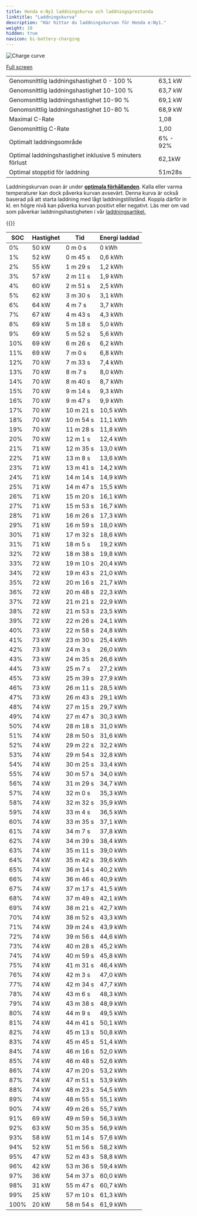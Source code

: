```yaml
---
title: Honda e:Ny1 laddningskurva och laddningsprestanda
linktitle: "Laddningskurva"
description: "Här hittar du laddningskurvan för Honda e:Ny1."
weight: 10
hidden: true
navicon: bi-battery-charging
---
```

<!-- markdownlint-disable MD033 -->
<img src="../chargingcurve.svg" alt="Charge curve" class="img-fluid">

[Full screen](../chargingcurve.svg)


<table class="table table-striped">
<tbody>
<tr>
<td>Genomsnittlig laddningshastighet 0 - 100 %</td><td>63,1 kW</td>
</tr>
<tr>
<td>Genomsnittlig laddningshastighet 10-100 %</td><td>63,7 kW</td>
</tr>
<tr>
<td>Genomsnittlig laddningshastighet 10-90 %</td><td>69,1 kW</td>
</tr>
<tr>
<td>Genomsnittlig laddningshastighet 10-80 %</td><td>68,9 kW</td>
</tr>
<tr>
<td>Maximal C-Rate</td><td>1,08</td>
</tr>
<tr>
<td>Genomsnittlig C-Rate</td><td>1,00</td>
</tr>
<tr>
<td>Optimalt laddningsområde</td><td>6% - 92%</td>
</tr>
<tr>
<td>Optimal laddningshastighet inklusive 5 minuters förlust</td><td>62,1kW</td>
</tr>
<tr>
<td>Optimal stopptid för laddning</td><td>51m28s</td>
</tr>
</tbody>
</table>


Laddningskurvan ovan är under **[optimala förhållanden](../../../../../technology/battery/charging/#temperatur)**. Kalla eller varma temperaturer kan dock påverka kurvan avsevärt. Denna kurva är också baserad på att starta laddning med lågt laddningstillstånd. Koppla därför in kl. en högre nivå kan påverka kurvan positivt eller negativt. Läs mer om vad som påverkar laddningshastigheten i vår [laddningsartikel.](../../../../../technology/battery/charging/) 


{{<evkxdisplayaddarticle />}}
<table class="table table-striped">
<thead>
<tr><th>SOC</th><th>Hastighet</th><th>Tid</th><th>Energi laddad</th></tr>
</thead>
<tbody>
<tr>
<td>0%</td><td>50 kW</td><td> 0 m 0 s </td><td>0 kWh </td>
</tr>
<tr>
<td>1%</td><td>52 kW</td><td> 0 m 45 s </td><td>0,6 kWh </td>
</tr>
<tr>
<td>2%</td><td>55 kW</td><td> 1 m 29 s </td><td>1,2 kWh </td>
</tr>
<tr>
<td>3%</td><td>57 kW</td><td> 2 m 11 s </td><td>1,9 kWh </td>
</tr>
<tr>
<td>4%</td><td>60 kW</td><td> 2 m 51 s </td><td>2,5 kWh </td>
</tr>
<tr>
<td>5%</td><td>62 kW</td><td> 3 m 30 s </td><td>3,1 kWh </td>
</tr>
<tr>
<td>6%</td><td>64 kW</td><td> 4 m 7 s </td><td>3,7 kWh </td>
</tr>
<tr>
<td>7%</td><td>67 kW</td><td> 4 m 43 s </td><td>4,3 kWh </td>
</tr>
<tr>
<td>8%</td><td>69 kW</td><td> 5 m 18 s </td><td>5,0 kWh </td>
</tr>
<tr>
<td>9%</td><td>69 kW</td><td> 5 m 52 s </td><td>5,6 kWh </td>
</tr>
<tr>
<td>10%</td><td>69 kW</td><td> 6 m 26 s </td><td>6,2 kWh </td>
</tr>
<tr>
<td>11%</td><td>69 kW</td><td> 7 m 0 s </td><td>6,8 kWh </td>
</tr>
<tr>
<td>12%</td><td>70 kW</td><td> 7 m 33 s </td><td>7,4 kWh </td>
</tr>
<tr>
<td>13%</td><td>70 kW</td><td> 8 m 7 s </td><td>8,0 kWh </td>
</tr>
<tr>
<td>14%</td><td>70 kW</td><td> 8 m 40 s </td><td>8,7 kWh </td>
</tr>
<tr>
<td>15%</td><td>70 kW</td><td> 9 m 14 s </td><td>9,3 kWh </td>
</tr>
<tr>
<td>16%</td><td>70 kW</td><td> 9 m 47 s </td><td>9,9 kWh </td>
</tr>
<tr>
<td>17%</td><td>70 kW</td><td> 10 m 21 s </td><td>10,5 kWh </td>
</tr>
<tr>
<td>18%</td><td>70 kW</td><td> 10 m 54 s </td><td>11,1 kWh </td>
</tr>
<tr>
<td>19%</td><td>70 kW</td><td> 11 m 28 s </td><td>11,8 kWh </td>
</tr>
<tr>
<td>20%</td><td>70 kW</td><td> 12 m 1 s </td><td>12,4 kWh </td>
</tr>
<tr>
<td>21%</td><td>71 kW</td><td> 12 m 35 s </td><td>13,0 kWh </td>
</tr>
<tr>
<td>22%</td><td>71 kW</td><td> 13 m 8 s </td><td>13,6 kWh </td>
</tr>
<tr>
<td>23%</td><td>71 kW</td><td> 13 m 41 s </td><td>14,2 kWh </td>
</tr>
<tr>
<td>24%</td><td>71 kW</td><td> 14 m 14 s </td><td>14,9 kWh </td>
</tr>
<tr>
<td>25%</td><td>71 kW</td><td> 14 m 47 s </td><td>15,5 kWh </td>
</tr>
<tr>
<td>26%</td><td>71 kW</td><td> 15 m 20 s </td><td>16,1 kWh </td>
</tr>
<tr>
<td>27%</td><td>71 kW</td><td> 15 m 53 s </td><td>16,7 kWh </td>
</tr>
<tr>
<td>28%</td><td>71 kW</td><td> 16 m 26 s </td><td>17,3 kWh </td>
</tr>
<tr>
<td>29%</td><td>71 kW</td><td> 16 m 59 s </td><td>18,0 kWh </td>
</tr>
<tr>
<td>30%</td><td>71 kW</td><td> 17 m 32 s </td><td>18,6 kWh </td>
</tr>
<tr>
<td>31%</td><td>71 kW</td><td> 18 m 5 s </td><td>19,2 kWh </td>
</tr>
<tr>
<td>32%</td><td>72 kW</td><td> 18 m 38 s </td><td>19,8 kWh </td>
</tr>
<tr>
<td>33%</td><td>72 kW</td><td> 19 m 10 s </td><td>20,4 kWh </td>
</tr>
<tr>
<td>34%</td><td>72 kW</td><td> 19 m 43 s </td><td>21,0 kWh </td>
</tr>
<tr>
<td>35%</td><td>72 kW</td><td> 20 m 16 s </td><td>21,7 kWh </td>
</tr>
<tr>
<td>36%</td><td>72 kW</td><td> 20 m 48 s </td><td>22,3 kWh </td>
</tr>
<tr>
<td>37%</td><td>72 kW</td><td> 21 m 21 s </td><td>22,9 kWh </td>
</tr>
<tr>
<td>38%</td><td>72 kW</td><td> 21 m 53 s </td><td>23,5 kWh </td>
</tr>
<tr>
<td>39%</td><td>72 kW</td><td> 22 m 26 s </td><td>24,1 kWh </td>
</tr>
<tr>
<td>40%</td><td>73 kW</td><td> 22 m 58 s </td><td>24,8 kWh </td>
</tr>
<tr>
<td>41%</td><td>73 kW</td><td> 23 m 30 s </td><td>25,4 kWh </td>
</tr>
<tr>
<td>42%</td><td>73 kW</td><td> 24 m 3 s </td><td>26,0 kWh </td>
</tr>
<tr>
<td>43%</td><td>73 kW</td><td> 24 m 35 s </td><td>26,6 kWh </td>
</tr>
<tr>
<td>44%</td><td>73 kW</td><td> 25 m 7 s </td><td>27,2 kWh </td>
</tr>
<tr>
<td>45%</td><td>73 kW</td><td> 25 m 39 s </td><td>27,9 kWh </td>
</tr>
<tr>
<td>46%</td><td>73 kW</td><td> 26 m 11 s </td><td>28,5 kWh </td>
</tr>
<tr>
<td>47%</td><td>73 kW</td><td> 26 m 43 s </td><td>29,1 kWh </td>
</tr>
<tr>
<td>48%</td><td>74 kW</td><td> 27 m 15 s </td><td>29,7 kWh </td>
</tr>
<tr>
<td>49%</td><td>74 kW</td><td> 27 m 47 s </td><td>30,3 kWh </td>
</tr>
<tr>
<td>50%</td><td>74 kW</td><td> 28 m 18 s </td><td>31,0 kWh </td>
</tr>
<tr>
<td>51%</td><td>74 kW</td><td> 28 m 50 s </td><td>31,6 kWh </td>
</tr>
<tr>
<td>52%</td><td>74 kW</td><td> 29 m 22 s </td><td>32,2 kWh </td>
</tr>
<tr>
<td>53%</td><td>74 kW</td><td> 29 m 54 s </td><td>32,8 kWh </td>
</tr>
<tr>
<td>54%</td><td>74 kW</td><td> 30 m 25 s </td><td>33,4 kWh </td>
</tr>
<tr>
<td>55%</td><td>74 kW</td><td> 30 m 57 s </td><td>34,0 kWh </td>
</tr>
<tr>
<td>56%</td><td>74 kW</td><td> 31 m 29 s </td><td>34,7 kWh </td>
</tr>
<tr>
<td>57%</td><td>74 kW</td><td> 32 m 0 s </td><td>35,3 kWh </td>
</tr>
<tr>
<td>58%</td><td>74 kW</td><td> 32 m 32 s </td><td>35,9 kWh </td>
</tr>
<tr>
<td>59%</td><td>74 kW</td><td> 33 m 4 s </td><td>36,5 kWh </td>
</tr>
<tr>
<td>60%</td><td>74 kW</td><td> 33 m 35 s </td><td>37,1 kWh </td>
</tr>
<tr>
<td>61%</td><td>74 kW</td><td> 34 m 7 s </td><td>37,8 kWh </td>
</tr>
<tr>
<td>62%</td><td>74 kW</td><td> 34 m 39 s </td><td>38,4 kWh </td>
</tr>
<tr>
<td>63%</td><td>74 kW</td><td> 35 m 11 s </td><td>39,0 kWh </td>
</tr>
<tr>
<td>64%</td><td>74 kW</td><td> 35 m 42 s </td><td>39,6 kWh </td>
</tr>
<tr>
<td>65%</td><td>74 kW</td><td> 36 m 14 s </td><td>40,2 kWh </td>
</tr>
<tr>
<td>66%</td><td>74 kW</td><td> 36 m 46 s </td><td>40,9 kWh </td>
</tr>
<tr>
<td>67%</td><td>74 kW</td><td> 37 m 17 s </td><td>41,5 kWh </td>
</tr>
<tr>
<td>68%</td><td>74 kW</td><td> 37 m 49 s </td><td>42,1 kWh </td>
</tr>
<tr>
<td>69%</td><td>74 kW</td><td> 38 m 21 s </td><td>42,7 kWh </td>
</tr>
<tr>
<td>70%</td><td>74 kW</td><td> 38 m 52 s </td><td>43,3 kWh </td>
</tr>
<tr>
<td>71%</td><td>74 kW</td><td> 39 m 24 s </td><td>43,9 kWh </td>
</tr>
<tr>
<td>72%</td><td>74 kW</td><td> 39 m 56 s </td><td>44,6 kWh </td>
</tr>
<tr>
<td>73%</td><td>74 kW</td><td> 40 m 28 s </td><td>45,2 kWh </td>
</tr>
<tr>
<td>74%</td><td>74 kW</td><td> 40 m 59 s </td><td>45,8 kWh </td>
</tr>
<tr>
<td>75%</td><td>74 kW</td><td> 41 m 31 s </td><td>46,4 kWh </td>
</tr>
<tr>
<td>76%</td><td>74 kW</td><td> 42 m 3 s </td><td>47,0 kWh </td>
</tr>
<tr>
<td>77%</td><td>74 kW</td><td> 42 m 34 s </td><td>47,7 kWh </td>
</tr>
<tr>
<td>78%</td><td>74 kW</td><td> 43 m 6 s </td><td>48,3 kWh </td>
</tr>
<tr>
<td>79%</td><td>74 kW</td><td> 43 m 38 s </td><td>48,9 kWh </td>
</tr>
<tr>
<td>80%</td><td>74 kW</td><td> 44 m 9 s </td><td>49,5 kWh </td>
</tr>
<tr>
<td>81%</td><td>74 kW</td><td> 44 m 41 s </td><td>50,1 kWh </td>
</tr>
<tr>
<td>82%</td><td>74 kW</td><td> 45 m 13 s </td><td>50,8 kWh </td>
</tr>
<tr>
<td>83%</td><td>74 kW</td><td> 45 m 45 s </td><td>51,4 kWh </td>
</tr>
<tr>
<td>84%</td><td>74 kW</td><td> 46 m 16 s </td><td>52,0 kWh </td>
</tr>
<tr>
<td>85%</td><td>74 kW</td><td> 46 m 48 s </td><td>52,6 kWh </td>
</tr>
<tr>
<td>86%</td><td>74 kW</td><td> 47 m 20 s </td><td>53,2 kWh </td>
</tr>
<tr>
<td>87%</td><td>74 kW</td><td> 47 m 51 s </td><td>53,9 kWh </td>
</tr>
<tr>
<td>88%</td><td>74 kW</td><td> 48 m 23 s </td><td>54,5 kWh </td>
</tr>
<tr>
<td>89%</td><td>74 kW</td><td> 48 m 55 s </td><td>55,1 kWh </td>
</tr>
<tr>
<td>90%</td><td>74 kW</td><td> 49 m 26 s </td><td>55,7 kWh </td>
</tr>
<tr>
<td>91%</td><td>69 kW</td><td> 49 m 59 s </td><td>56,3 kWh </td>
</tr>
<tr>
<td>92%</td><td>63 kW</td><td> 50 m 35 s </td><td>56,9 kWh </td>
</tr>
<tr>
<td>93%</td><td>58 kW</td><td> 51 m 14 s </td><td>57,6 kWh </td>
</tr>
<tr>
<td>94%</td><td>52 kW</td><td> 51 m 56 s </td><td>58,2 kWh </td>
</tr>
<tr>
<td>95%</td><td>47 kW</td><td> 52 m 43 s </td><td>58,8 kWh </td>
</tr>
<tr>
<td>96%</td><td>42 kW</td><td> 53 m 36 s </td><td>59,4 kWh </td>
</tr>
<tr>
<td>97%</td><td>36 kW</td><td> 54 m 37 s </td><td>60,0 kWh </td>
</tr>
<tr>
<td>98%</td><td>31 kW</td><td> 55 m 47 s </td><td>60,7 kWh </td>
</tr>
<tr>
<td>99%</td><td>25 kW</td><td> 57 m 10 s </td><td>61,3 kWh </td>
</tr>
<tr>
<td>100%</td><td>20 kW</td><td> 58 m 54 s </td><td>61,9 kWh </td>
</tr>
</tbody>
</table>

